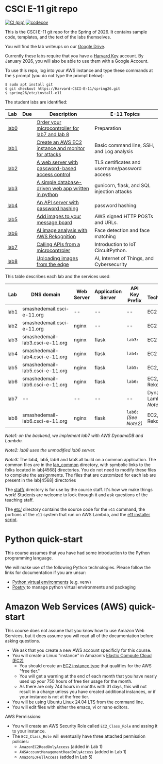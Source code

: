 # CSCI E-11 git repo
[![CI (pip)](https://github.com/Harvard-CSCI-E-11/spring26/actions/workflows/ci-e11.yml/badge.svg)]([https://github.com/Plant-Tracer/webapp/actions/workflows/continuous-integration-pip.yml](https://github.com/Harvard-CSCI-E-11/spring26/actions/workflows/ci.yml))
[![codecov](https://codecov.io/github/Harvard-CSCI-E-11/spring26/graph/badge.svg?token=GI7Z8W3YC5)](https://codecov.io/github/Harvard-CSCI-E-11/spring26)

This is the CSCI E-11 git repo for the Spring of 2026. It contains sample code, templates, and the text of the labs themselves.

You will find the lab writeups on our [Google Drive](https://drive.google.com/drive/folders/1BexB_lGIw93CP4c6JPEMELY2m6h_qdvr).

Currently these labs require that you have a [Harvard Key](https://key.harvard.edu/) account. By January 2026, you will also be able to use them with a Google Account.

To use this repo, log into your AWS instance and type these commands at the `$` prompt (you do not type the prompt below):
```
$ sudo apt install git
$ git checkout https://Harvard-CSCI-E-11/spring26.git
$ spring26/etc/install-e11
```

The student labs are identified:

|Lab |Due |Description | E-11 Topics  |
|----|----|---------|------------|
| [lab0](lab0/) | | [Order your microcontroller for lab7 and lab 8](https://docs.google.com/document/d/1ywWJy6i2BK1qDZcWMWXXFibnDtOmeWFqX1MomPFYEN4/edit?tab=t.0) | Preparation |
| [lab1](lab1/) | | [Create an AWS EC2 instance and monitor for attacks](https://docs.google.com/document/d/1okJLytuKSqsq0Dz5GUZHhEVj0UqQoWRTsxCac1gWiW4/edit?tab=t.0) |  Basic command line, SSH,  and Log analysis |
| [lab2](lab2/) | | [A web server with password-based access control](https://docs.google.com/document/d/1-3Wrh1coGqYvgfIbGvei8lw3XJQod85zzuvfdMStsvs/edit?tab=t.0) |  TLS certificates and username/password access  |
| [lab3](lab3/) | | [A simple database-driven web app written in python](https://docs.google.com/document/d/1pOeS03gJRGaUTezjs4-K6loY3SoVx4xRYk6Prj7WClU/edit?tab=t.0) |  gunicorn, flask, and SQL injection attacks|
| [lab4](lab4/) | | [An API server with password hashing](https://docs.google.com/document/d/1pOeS03gJRGaUTezjs4-K6loY3SoVx4xRYk6Prj7WClU/edit?tab=t.0) |  password hashing|
| [lab5](lab5/) | | [Add images to your message board](https://docs.google.com/document/d/1CW48xvpbEE9xPs_6_2cQjOQ4A7xvWgoWCEMgkPjNDuc/edit?usp=drive_web&ouid=114142951656037982317) | AWS signed HTTP POSTs and URLs.|
| [lab6](lab6/) | | [AI image analysis with AWS Rekognition](https://docs.google.com/document/d/1aRFFRaWmMrmgn3ONQDGhYghC-823GbGzAP-7qdt5E0U/edit?tab=t.0) | Face detection and face matching  |
| [lab7](lab7/) | | [Calling APIs from a microcontroler](https://docs.google.com/document/d/14RdMZr3MYGiazjtEklW-cYWj27ek8YV2ERFOblZhIoM/edit?tab=t.0) |  Introduction to IoT CircuitPython.|
| [lab8](lab8/) | | [Uploading images from the edge](https://docs.google.com/document/d/1WEuKLVKmudsOgrpEqaDvIHE55kWKZDqAYbEvPWaA4gY/edit?tab=t.0) |  AI, Internet of Things, and Cybersecurity|

This table describes each lab and the services used:

| Lab | DNS domain                      | Web Server | Application Server | API Key Prefix | AWS Technologies |
|-----|---------------------------------|------------|--------------------|----------------|-----------|
|lab1 | smashedemail.csci-e-11.org      | --         | --                 | --             | EC2|
|lab2 | smashedemail.csci-e-11.org      | nginx      | --                 | --             | EC2|
|lab3 | smashedemail-lab3.csci-e-11.org | nginx      | flask              | `lab3:`        | EC2|
|lab4 | smashedemail-lab4.csci-e-11.org | nginx      | flask              | `lab4:`        | EC2|
|lab5 | smashedemail-lab5.csci-e-11.org | nginx      | flask              | `lab5:`        | EC2, S3|
|lab6 | smashedemail-lab6.csci-e-11.org | nginx      | flask              | `lab6:`        | EC2, S3, Rekognition|
|lab7 | --                              | --         | --                 | --             | DynamoDB, Lambda _(see Note1)_ |
|lab8 | smashedemail-lab6.csci-e-11.org | nginx      | flask              | `lab6:` _(See Note2)_       | EC2, S3, Rekognition|

_Note1: on the backend, we implement lab7 with AWS DynamoDB and Lambda._

_Note2: lab8 uses the unmodified lab6 server._

_Note3:_ The lab4, lab5, lab6 and lab8 all build on a common application. The common files are in the [lab_common](lab_common/) directory, with symbolic links to the folks located in lab[4568] directories. You do not need to modify these files to complete the assignments. The files that are customized for each lab are present in the lab[4568] directories

The [staff/](staff/) directory is for use by the course staff. It's how we make things work! Students are welcome to look through it and ask questions of the teaching staff.

The [etc/](etc/) directory contains the source code for the `e11` command, the portions of the `e11` system that run on AWS Lambda, and the [e11 installer script](etc/install-e11).

# Python quick-start
This course assumes that you have had some introduction to the Python programming language.

We will make use of the following Python technologies. Please follow the links for documentation if you are unsur:
* [Python virtual environments](https://docs.python.org/3/library/venv.html) (e.g. venv)
* [Poetry](https://python-poetry.org/) to manage python virtual environments and packaging


# Amazon Web Services (AWS) quick-start
This course does not assume that you know how to use Amazon Web Services, but it does assume you will read all of the documentation before asking questions.

* We ask that you create a new AWS account specificly for this course.
* You will create a Linux "instance" in Amazon's [Elastic Compute Cloud (EC2)](https://docs.aws.amazon.com/AWSEC2/latest/UserGuide/concepts.html)
  * You should create an [EC2 instance type](https://aws.amazon.com/ec2/instance-types/) that qualifies for the AWS "free tier."
  * You will get a warning at the end of each month that you have nearly used up your 750 hours of free tier usage for the month.
  * As there are only 744 hours in months with 31 days, this will not result in a charge unless you have created additional instances, or if your instance is not at the free tier.
* You will be using Ubuntu Linux 24.04 LTS from the command line.
* You will edit files with either the emacs, vi or nano editors.

AWS Permissions:
* You will create an AWS Security Role called `EC2_Class_Role`  and assing it to your instance.
* The `EC2_Class_Role` will eventually have three attached permission policies:
  * `AmazonEC2ReadOnlyAccess`  (added in Lab 1)
  * `AWSAccountManagementReadOnlyAccess`  (added in Lab 1)
  * `AmazonS3FullAccess` (added in Lab 5)
